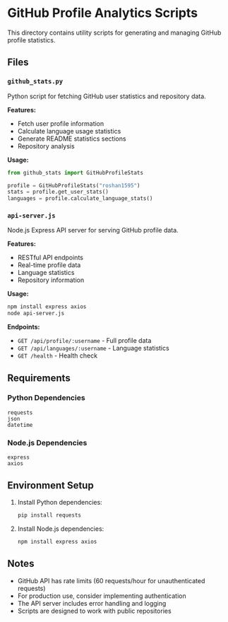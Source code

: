 # GitHub Profile Analytics Scripts

This directory contains utility scripts for generating and managing GitHub profile statistics.

## Files

### `github_stats.py`
Python script for fetching GitHub user statistics and repository data.

**Features:**
- Fetch user profile information
- Calculate language usage statistics
- Generate README statistics sections
- Repository analysis

**Usage:**
```python
from github_stats import GitHubProfileStats

profile = GitHubProfileStats("roshan1595")
stats = profile.get_user_stats()
languages = profile.calculate_language_stats()
```

### `api-server.js`
Node.js Express API server for serving GitHub profile data.

**Features:**
- RESTful API endpoints
- Real-time profile data
- Language statistics
- Repository information

**Usage:**
```bash
npm install express axios
node api-server.js
```

**Endpoints:**
- `GET /api/profile/:username` - Full profile data
- `GET /api/languages/:username` - Language statistics
- `GET /health` - Health check

## Requirements

### Python Dependencies
```
requests
json
datetime
```

### Node.js Dependencies
```
express
axios
```

## Environment Setup

1. Install Python dependencies:
   ```bash
   pip install requests
   ```

2. Install Node.js dependencies:
   ```bash
   npm install express axios
   ```

## Notes

- GitHub API has rate limits (60 requests/hour for unauthenticated requests)
- For production use, consider implementing authentication
- The API server includes error handling and logging
- Scripts are designed to work with public repositories